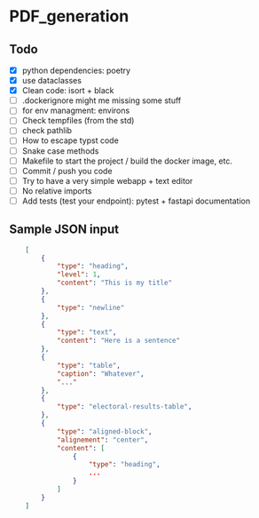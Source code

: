 # PDF_generation

## Todo

- [x] python dependencies: poetry
- [x] use dataclasses
- [x] Clean code: isort + black
- [ ] .dockerignore might me missing some stuff
- [ ] for env managment: environs
- [ ] Check tempfiles (from the std)
- [ ] check pathlib
- [ ] How to escape typst code
- [ ] Snake case methods
- [ ] Makefile to start the project / build the docker image, etc.
- [ ] Commit / push you code
- [ ] Try to have a very simple webapp + text editor
- [ ] No relative imports
- [ ] Add tests (test your endpoint): pytest + fastapi documentation

## Sample JSON input

```json
    [
        {
            "type": "heading",
            "level": 1,
            "content": "This is my title"
        },
        {
            "type": "newline"
        },
        {
            "type": "text",
            "content": "Here is a sentence"
        },
        {
            "type": "table",
            "caption": "Whatever",
            "..."
        },
        {
            "type": "electoral-results-table",
        },
        {
            "type": "aligned-block",
            "alignement": "center",
            "content": [
                {
                    "type": "heading",
                    ...
                }
            ]
        }
    ]
```
